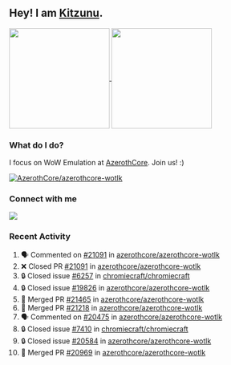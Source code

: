 ## Hey! I am [Kitzunu](https://Github.com/Kitzunu).

<!--
[![Kitzunu's Github stats](https://github-readme-stats.vercel.app/api?username=kitzunu&theme=github_dark&show_icons=true&number_format=long)](https://github.com/Kitzunu)

[![Kitzunu's Language stats](https://github-readme-stats.vercel.app/api/top-langs/?username=Kitzunu&layout=donut&theme=github_dark)](https://github.com/Kitzunu)
-->

<a href="https://github.com/Kitzunu">
  <img height=200 align="center" src="https://github-readme-stats.vercel.app/api?username=kitzunu&theme=github_dark&show_icons=true&number_format=long" />
</a>
<a href="https://github.com/Kitzunu">
  <img height=200 align="center" src="https://github-readme-stats.vercel.app/api/top-langs/?username=Kitzunu&layout=donut&theme=github_dark" />
</a>

### What do I do?

I focus on WoW Emulation at [AzerothCore](https://github.com/AzerothCore). Join us! :)

[![AzerothCore/azerothcore-wotlk](https://github-readme-stats.vercel.app/api/pin/?username=AzerothCore&repo=azerothcore-wotlk&theme=github_dark&show_owner=true)](https://github.com/azerothcore/azerothcore-wotlk)

### Connect with me
[![](https://img.shields.io/badge/AzerothCore%20Discord-Connect%20with%20me!-green)](https://discord.com/invite/gkt4y2x)

### Recent Activity

<!--START_SECTION:activity-->
1. 🗣 Commented on [#21091](https://github.com/azerothcore/azerothcore-wotlk/pull/21091#issuecomment-2661660148) in [azerothcore/azerothcore-wotlk](https://github.com/azerothcore/azerothcore-wotlk)
2. ❌ Closed PR [#21091](https://github.com/azerothcore/azerothcore-wotlk/pull/21091) in [azerothcore/azerothcore-wotlk](https://github.com/azerothcore/azerothcore-wotlk)
3. 🔒 Closed issue [#6257](https://github.com/chromiecraft/chromiecraft/issues/6257) in [chromiecraft/chromiecraft](https://github.com/chromiecraft/chromiecraft)
4. 🔒 Closed issue [#19826](https://github.com/azerothcore/azerothcore-wotlk/issues/19826) in [azerothcore/azerothcore-wotlk](https://github.com/azerothcore/azerothcore-wotlk)
5. 🎉 Merged PR [#21465](https://github.com/azerothcore/azerothcore-wotlk/pull/21465) in [azerothcore/azerothcore-wotlk](https://github.com/azerothcore/azerothcore-wotlk)
6. 🎉 Merged PR [#21218](https://github.com/azerothcore/azerothcore-wotlk/pull/21218) in [azerothcore/azerothcore-wotlk](https://github.com/azerothcore/azerothcore-wotlk)
7. 🗣 Commented on [#20475](https://github.com/azerothcore/azerothcore-wotlk/pull/20475#issuecomment-2661645453) in [azerothcore/azerothcore-wotlk](https://github.com/azerothcore/azerothcore-wotlk)
8. 🔒 Closed issue [#7410](https://github.com/chromiecraft/chromiecraft/issues/7410) in [chromiecraft/chromiecraft](https://github.com/chromiecraft/chromiecraft)
9. 🔒 Closed issue [#20584](https://github.com/azerothcore/azerothcore-wotlk/issues/20584) in [azerothcore/azerothcore-wotlk](https://github.com/azerothcore/azerothcore-wotlk)
10. 🎉 Merged PR [#20969](https://github.com/azerothcore/azerothcore-wotlk/pull/20969) in [azerothcore/azerothcore-wotlk](https://github.com/azerothcore/azerothcore-wotlk)
<!--END_SECTION:activity-->
